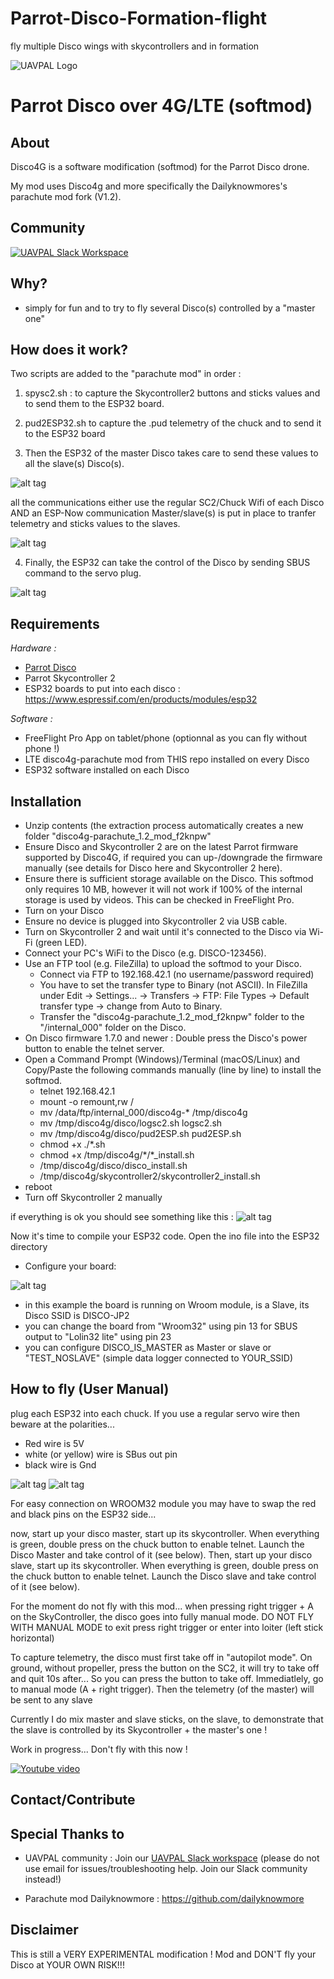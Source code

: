 # Parrot-Disco-Formation-flight
fly multiple Disco wings with skycontrollers and in formation

<a name="top">![UAVPAL Logo](https://uavpal.com/img/uavpal-logo-cut-461px.png)</a>
# Parrot Disco over 4G/LTE (softmod)

## About
Disco4G is a software modification (softmod) for the Parrot Disco drone. 

My mod uses Disco4g and more specifically the Dailyknowmores's parachute mod fork (V1.2). 



## Community
[![UAVPAL Slack Workspace](https://uavpal.com/img/slack.png)](https://uavpal.com/slack)


## Why?
- simply for fun and to try to fly several Disco(s) controlled by a "master one"

## How does it work?
Two scripts are added to the "parachute mod" in order :
1) spysc2.sh : to capture the Skycontroller2 buttons and sticks values and to send them to the ESP32 board.
2) pud2ESP32.sh  to capture the .pud telemetry of the chuck and to send it to the ESP32 board

3) Then the ESP32 of the master Disco takes care to send these values to all the slave(s) Disco(s).



![alt tag](https://user-images.githubusercontent.com/31324055/130589754-dc2da2e0-f366-434d-aad8-24c96b2bab09.png)

all the communications either use the regular SC2/Chuck Wifi of each Disco AND an ESP-Now communication Master/slave(s) is put in place to tranfer telemetry and sticks values to the slaves.

![alt tag](https://user-images.githubusercontent.com/31324055/130593977-acc94515-f512-46ca-b4f2-8be1f4e9244f.png)

4) Finally, the ESP32 can take the control of the Disco by sending SBUS command to the servo plug.

![alt tag](https://user-images.githubusercontent.com/31324055/130594409-b91f91dd-b71b-4440-a797-20d06bb220e1.png)


## Requirements
*Hardware :*
- [Parrot Disco](https://www.parrot.com/us/drones/parrot-disco) 
- Parrot Skycontroller 2 
- ESP32 boards to put into each disco : https://www.espressif.com/en/products/modules/esp32

*Software :*
- FreeFlight Pro App on tablet/phone (optionnal as you can fly without phone !)
- LTE disco4g-parachute mod from THIS repo installed on every Disco
- ESP32 software installed on each Disco

## Installation

- Unzip contents (the extraction process automatically creates a new folder "disco4g-parachute_1.2_mod_f2knpw"
- Ensure Disco and Skycontroller 2 are on the latest Parrot firmware supported by Disco4G, if required you can up-/downgrade the firmware manually (see details for Disco here and Skycontroller 2 here).
- Ensure there is sufficient storage available on the Disco. This softmod only requires 10 MB, however it will not work if 100% of the internal storage is used by videos. This can be checked in FreeFlight Pro.
- Turn on your Disco 
- Ensure no device is plugged into Skycontroller 2 via USB cable.
- Turn on Skycontroller 2 and wait until it's connected to the Disco via Wi-Fi (green LED).
- Connect your PC's WiFi to the Disco (e.g. DISCO-123456).
- Use an FTP tool (e.g. FileZilla) to upload the softmod to your Disco.
  - Connect via FTP to 192.168.42.1 (no username/password required)
  - You have to set the transfer type to Binary (not ASCII). In FileZilla under Edit → Settings... → Transfers → FTP: File Types → Default transfer type → change from Auto to Binary.
  - Transfer the "disco4g-parachute_1.2_mod_f2knpw" folder to the "/internal_000" folder on the Disco.
- On Disco firmware 1.7.0 and newer : Double press the Disco's power button to enable the telnet server.
- Open a Command Prompt (Windows)/Terminal (macOS/Linux) and Copy/Paste the following commands manually (line by line) to install the softmod.
  - telnet 192.168.42.1 
  - mount -o remount,rw /
  - mv /data/ftp/internal_000/disco4g-\* /tmp/disco4g
  - mv /tmp/disco4g/disco/logsc2.sh logsc2.sh
  - mv /tmp/disco4g/disco/pud2ESP.sh pud2ESP.sh
  - chmod +x ./\*.sh
  - chmod +x /tmp/disco4g/\*/\*_install.sh
  - /tmp/disco4g/disco/disco_install.sh
  - /tmp/disco4g/skycontroller2/skycontroller2_install.sh
- reboot
- Turn off Skycontroller 2 manually

if everything is ok you should see something like this :
![alt tag](https://user-images.githubusercontent.com/31324055/130605174-70636e3d-c44f-495c-85f4-29d3393018de.png)

Now it's time to compile your ESP32 code. Open the ino file into the ESP32 directory
- Configure your board:

![alt tag](https://user-images.githubusercontent.com/31324055/130609812-a025bba7-605e-4f81-893b-c6ab7943f85f.png)

- in this example the board is running on Wroom module, is  a Slave, its Disco SSID is DISCO-JP2
- you can change the board from "Wroom32" using pin 13 for SBUS output to "Lolin32 lite" using pin 23
- you can configure DISCO_IS_MASTER as Master or slave or "TEST_NOSLAVE" (simple data logger connected to YOUR_SSID)


## How to fly  (User Manual)
plug each ESP32 into each chuck. If you use a regular servo wire then beware at the polarities...
- Red wire is 5V
- white (or yellow) wire is SBus out pin
- black wire is Gnd

![alt tag](https://user-images.githubusercontent.com/31324055/130612221-cafb50f8-abfd-4096-9ad7-987a0ff1a66d.png)
![alt tag](https://user-images.githubusercontent.com/31324055/130612826-c2084de8-428c-41df-bc2e-31286539a0f7.png)

For easy connection on WROOM32 module you may have to swap the red and black pins on the ESP32 side...

now, start up your disco master, start up its skycontroller. When everything is green, double press on the chuck button to enable telnet.
Launch the Disco Master and take control of it (see below).
Then, start up your disco slave, start up its skycontroller. When everything is green, double press on the chuck button to enable telnet.
Launch the Disco slave and take control of it (see below).

For the moment do not fly with this mod... when pressing right trigger + A on the SkyController, the disco goes into fully manual mode.
DO NOT FLY WITH MANUAL MODE
to exit  press right trigger or enter into loiter (left stick horizontal)

To capture telemetry, the disco must first take off in "autopilot mode". On ground, without propeller, press the button on the SC2, it will try to take off and quit 10s after...
So you can press the button to take off. Immediatlely, go to manual mode (A + right trigger). Then the telemetry (of the master) will be sent to any slave

Currently I do mix master and slave sticks, on the slave, to demonstrate that the slave is controlled by its Skycontroller + the master's one !

Work in progress... Don't fly with this now !


[![Youtube video](https://user-images.githubusercontent.com/31324055/130829759-a00961b5-5282-4027-9bcf-3817e4336374.png)](https://www.youtube.com/watch?v=vNzbKqds0i8)

## Contact/Contribute


## Special Thanks to
- UAVPAL community :
Join our [UAVPAL Slack workspace](https://uavpal.com/slack) 
(please do not use email for issues/troubleshooting help. Join our Slack community instead!)

- Parachute mod Dailyknowmore : https://github.com/dailyknowmore

## Disclaimer
This is still a VERY EXPERIMENTAL modification ! Mod and DON'T fly your Disco at YOUR OWN RISK!!!
